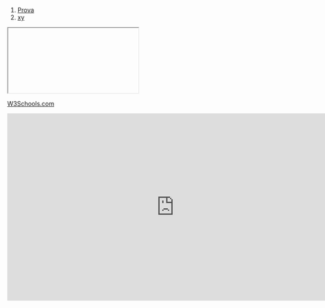 1. [Prova](./prova.md)
2. [xy](https://github.com/users/LeonardiLaura/projects/1)
<iframe src="" name="iframe_a" title="Iframe Example"></iframe>
<p><a href="https://www.w3schools.com](https://github.com/users/LeonardiLaura/projects/1" target="iframe_a">W3Schools.com</a></p>
<iframe width="768" height="432" src="https://miro.com/app/live-embed/uXjVND0yN5M=/?oveToViewport=-1144,-1022,2258,2025&embedId=705119363648" frameborder="0" scrolling="no" allow="fullscreen; clipboard-read; clipboard-write" allowfullscreen>

<iframe width="768" height="432" src="https://github.com/users/LeonardiLaura/projects/1" frameborder="0" scrolling="no" allow="fullscreen; clipboard-read; clipboard-write" allowfullscreen>
